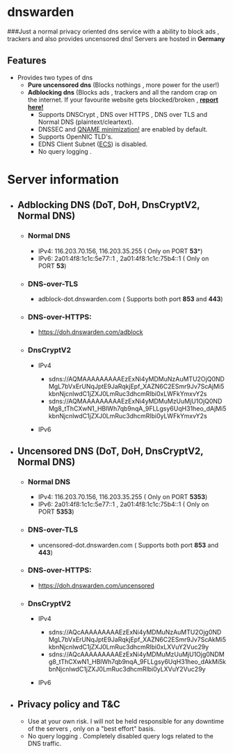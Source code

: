 # dnswarden
###Just a normal privacy oriented dns service with a ability to block ads , trackers and also provides uncensored dns! Servers are hosted in **Germany**



## Features

* Provides two types of dns 
  * **Pure uncensored dns** (Blocks nothings , more power for the user!)
  * **Adblocking dns** (Blocks ads , trackers and all the random crap on the internet. If your favourite website gets blocked/broken , **[report here!](https://github.com/dnswarden/blocklist)**
    * Supports DNSCrypt , DNS over HTTPS , DNS over TLS and Normal DNS (plaintext/cleartext).
    * DNSSEC and [QNAME minimization!](https://tools.ietf.org/html/rfc7816) are enabled by default.
    * Supports OpenNIC TLD's.
    * EDNS Client Subnet ([ECS](https://tools.ietf.org/html/rfc7871)) is disabled.
    * No query logging .
    
    
    
 # Server information
 
* ## Adblocking DNS (DoT, DoH, DnsCryptV2, Normal DNS)
  
    * ### Normal DNS
      *  IPv4: 116.203.70.156, 116.203.35.255 ( Only on PORT **53***)
      *  IPv6: 2a01:4f8:1c1c:5e77::1 , 2a01:4f8:1c1c:75b4::1 ( Only on PORT **53**)
  
  * ### DNS-over-TLS
     *  adblock-dot.dnswarden.com ( Supports both port **853** and **443**)
  
  * ### DNS-over-HTTPS: 
    *  https://doh.dnswarden.com/adblock
    
  * ### DnsCryptV2
      * IPv4
        * sdns://AQMAAAAAAAAAEzExNi4yMDMuNzAuMTU2OjQ0NDMgL7bVxErUNqJptE9JaRqkjEpf_XAZN6C2ESmr9Jv7ScAjMi5kbnNjcnlwdC1jZXJ0LmRuc3dhcmRlbi0xLWFkYmxvY2s
        * sdns://AQMAAAAAAAAAEzExNi4yMDMuMzUuMjU1OjQ0NDMg8_tThCXwN1_HBlWh7qb9nqA_9FLLgsy6UqH31heo_dAjMi5kbnNjcnlwdC1jZXJ0LmRuc3dhcmRlbi0yLWFkYmxvY2s
        
       * IPv6
       
       
* ## Uncensored DNS (DoT, DoH, DnsCryptV2, Normal DNS)
  
    * ### Normal DNS
      *  IPv4: 116.203.70.156, 116.203.35.255 ( Only on PORT **5353**)
      *  IPv6: 2a01:4f8:1c1c:5e77::1 , 2a01:4f8:1c1c:75b4::1 ( Only on PORT **5353**)
  
  * ### DNS-over-TLS
     *  uncensored-dot.dnswarden.com ( Supports both port **853** and **443**)
  
  * ### DNS-over-HTTPS: 
    *  https://doh.dnswarden.com/uncensored
    
  * ### DnsCryptV2
      * IPv4
        * sdns://AQcAAAAAAAAAEzExNi4yMDMuNzAuMTU2Ojg0NDMgL7bVxErUNqJptE9JaRqkjEpf_XAZN6C2ESmr9Jv7ScAkMi5kbnNjcnlwdC1jZXJ0LmRuc3dhcmRlbi0xLXVuY2Vuc29y
        * sdns://AQcAAAAAAAAAEzExNi4yMDMuMzUuMjU1Ojg0NDMg8_tThCXwN1_HBlWh7qb9nqA_9FLLgsy6UqH31heo_dAkMi5kbnNjcnlwdC1jZXJ0LmRuc3dhcmRlbi0yLXVuY2Vuc29y
        
       * IPv6
       
       
       
       
* ## Privacy policy and T&C
  * Use at your own risk. I will not be held responsible for any downtime of the servers , only on a "best effort" basis.
  * No query logging . Completely disabled query logs related to the DNS traffic.
